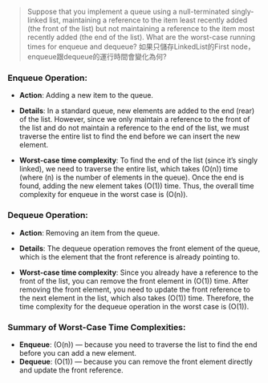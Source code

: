 ﻿> Suppose that you implement a queue using a null-terminated singly-linked list, maintaining a reference to the item least recently added (the front of the list) but not maintaining a reference to the item most recently added (the end of the list). What are the worst-case running times for enqueue and dequeue?
  如果只儲存LinkedList的First node，enqueue跟dequeue的運行時間會變化為何?

### Enqueue Operation:
- **Action**: Adding a new item to the queue.
- **Details**: In a standard queue, new elements are added to the end (rear) of the list. However, since we only maintain a reference to the front of the list and do not maintain a reference to the end of the list, we must traverse the entire list to find the end before we can insert the new element.

- **Worst-case time complexity**: To find the end of the list (since it’s singly linked), we need to traverse the entire list, which takes \(O(n)\) time (where \(n\) is the number of elements in the queue). Once the end is found, adding the new element takes \(O(1)\) time. Thus, the overall time complexity for enqueue in the worst case is \(O(n)\).

### Dequeue Operation:
- **Action**: Removing an item from the queue.
- **Details**: The dequeue operation removes the front element of the queue, which is the element that the front reference is already pointing to.

- **Worst-case time complexity**: Since you already have a reference to the front of the list, you can remove the front element in \(O(1)\) time. After removing the front element, you need to update the front reference to the next element in the list, which also takes \(O(1)\) time. Therefore, the time complexity for the dequeue operation in the worst case is \(O(1)\).

### Summary of Worst-Case Time Complexities:
- **Enqueue**: \(O(n)\) — because you need to traverse the list to find the end before you can add a new element.
- **Dequeue**: \(O(1)\) — because you can remove the front element directly and update the front reference.
